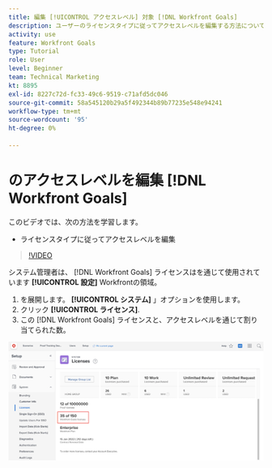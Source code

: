 ```yaml
---
title: 編集 [!UICONTROL アクセスレベル] 対象 [!DNL Workfront Goals]
description: ユーザーのライセンスタイプに従ってアクセスレベルを編集する方法については、 [!DNL Workfront Goals].
activity: use
feature: Workfront Goals
type: Tutorial
role: User
level: Beginner
team: Technical Marketing
kt: 8895
exl-id: 8227c72d-fc33-49c6-9519-c71afd5dc046
source-git-commit: 58a545120b29a5f492344b89b77235e548e94241
workflow-type: tm+mt
source-wordcount: '95'
ht-degree: 0%

---
```


# のアクセスレベルを編集 [!DNL Workfront Goals]

このビデオでは、次の方法を学習します。

* ライセンスタイプに従ってアクセスレベルを編集

>[!VIDEO](https://video.tv.adobe.com/v/335189/?quality=12)

システム管理者は、 [!DNL Workfront Goals] ライセンスはを通じて使用されています **[!UICONTROL 設定]** Workfrontの領域。

1. を展開します。 **[!UICONTROL システム]** 」オプションを使用します。
1. クリック **[!UICONTROL ライセンス]**.
1. この [!DNL Workfront Goals] ライセンスと、アクセスレベルを通じて割り当てられた数。

![次の数のスクリーンショット [!DNL Workfront Goals] の設定領域のライセンス [!DNL Workfront]](assets/02-workfront-goals-licenses.png)
